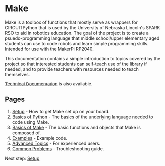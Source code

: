 # Make

Make is a toolbox of functions that mostly serve as wrappers for CIRCUITPython
that is used by the University of Nebraska Lincoln's SPARK RSO to aid in
robotics education. The goal of the project is to create a psuedo-programming
language that middle school/upper elementary aged students can use to code
robots and learn simple programming skills. Intended for use with the MakerPi
RP2040.

This documentation contains a simple introduction to topics covered by the
project so that interested students can self-teach use of the library if
needed, and to provide teachers with resources needed to teach themselves.

[Technical Documentation](doc/techdoc/techdoc.pdf) is also available.

## Pages

1. [Setup](doc/setup.md) - How to get Make set up on your board.
2. [Basics of Python](doc/python.md) - The basics of the underlying language
   needed to code using Make.
3. [Basics of Make](doc/make.md) - The basic functions and objects that Make is
   composed of.
4. [Examples](doc/examples.md) - Example code.
5. [Advanced Topics](doc/advanced.md) - For experienced users.
6. [Common Problems](doc/help.md) - Troubleshooting guide.

Next step: [Setup](doc/setup.md)
